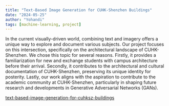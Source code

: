 ```yaml
---
title: "Text-Based Image Generation for CUHK-Shenzhen Buildings"
date: "2024-05-25"
author: "Yohandi"
tags: [machine-learning, project]
---
```


In the current visually-driven world, combining text and imagery offers a unique way to explore and document various subjects. Our project focuses on this intersection, specifically on the architectural landscape of CUHK-Shenzhen. We chose this topic for several reasons. Firstly, it provides a familiarization for new and exchange students with campus architecture before their arrival. Secondly, it contributes to the architectural and cultural documentation of CUHK-Shenzhen, preserving its unique identity for posterity. Lastly, our work aligns with the aspiration to contribute to the academic community at CUHK-Shenzhen, particularly in shaping future research and developments in Generative Adversarial Networks (GANs).

[text-based-image-generation-for-cuhksz-buildings](/posts/resources/text-based-image-generation-for-cuhksz-buildings/text-based-image-generation-for-cuhksz-buildings.pdf)

